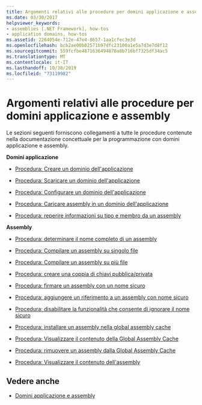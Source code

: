 ```yaml
---
title: Argomenti relativi alle procedure per domini applicazione e assembly
ms.date: 03/30/2017
helpviewer_keywords:
- assemblies [.NET Framework], how-tos
- application domains, how-tos
ms.assetid: 2264054e-712e-47e4-8657-1aa1cfec3e3d
ms.openlocfilehash: bcb2ae00b02571b97dfc23100a1e5a7d3e7d8f12
ms.sourcegitcommit: 559fcfbe4871636494870a8b716bf7325df34ac5
ms.translationtype: MT
ms.contentlocale: it-IT
ms.lasthandoff: 10/30/2019
ms.locfileid: "73119982"
---
```

# <a name="application-domains-and-assemblies-how-to-topics"></a>Argomenti relativi alle procedure per domini applicazione e assembly
Le sezioni seguenti forniscono collegamenti a tutte le procedure contenute nella documentazione concettuale per la programmazione con domini applicazione e assembly.  
  
 **Domini applicazione**  
  
- [Procedura: Creare un dominio dell'applicazione](how-to-create-an-application-domain.md)  
  
- [Procedura: Scaricare un dominio dell'applicazione](how-to-unload-an-application-domain.md)  
  
- [Procedura: Configurare un dominio dell'applicazione](how-to-configure-an-application-domain.md)  
  
- [Procedura: Caricare assembly in un dominio dell'applicazione](how-to-load-assemblies-into-an-application-domain.md)  
  
- [Procedura: reperire informazioni su tipo e membro da un assembly](../reflection-and-codedom/get-type-member-information.md)  
  
 **Assembly**  
  
- [Procedura: determinare il nome completo di un assembly](../../standard/assembly/find-fully-qualified-name.md)  
  
- [Procedura: Compilare un assembly su singolo file](build-single-file-assembly.md)  
  
- [Procedura: Compilare un assembly su più file](build-multifile-assembly.md)  
  
- [Procedura: creare una coppia di chiavi pubblica/privata](../../standard/assembly/create-public-private-key-pair.md)  
  
- [Procedura: firmare un assembly con un nome sicuro](../../standard/assembly/sign-strong-name.md)  
  
- [Procedura: aggiungere un riferimento a un assembly con nome sicuro](../../standard/assembly/reference-strong-named.md)  
  
- [Procedura: disabilitare la funzionalità che consente di ignorare il nome sicuro](../../standard/assembly/disable-strong-name-bypass-feature.md)  
  
- [Procedura: installare un assembly nella global assembly cache](install-assembly-into-gac.md)  
  
- [Procedura: Visualizzare il contenuto della Global Assembly Cache](how-to-view-the-contents-of-the-gac.md)  
  
- [Procedura: rimuovere un assembly dalla Global Assembly Cache](how-to-remove-an-assembly-from-the-gac.md)  
  
- [Procedura: Visualizzare il contenuto dell'assembly](../../standard/assembly/view-contents.md)  
  
## <a name="see-also"></a>Vedere anche

- [Domini applicazione e assembly](index.md)
